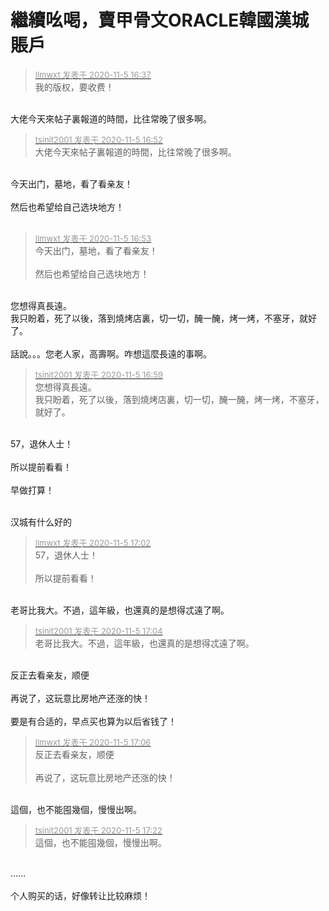 # 繼續吆喝，賣甲骨文ORACLE韓國漢城賬戶


<div class="quote"><blockquote><font size="2"><a href="https://www.hostloc.com/forum.php?mod=redirect&amp;goto=findpost&amp;pid=9407325&amp;ptid=762749" target="_blank"><font color="#999999">llmwxt 发表于 2020-11-5 16:37</font></a></font><br />
我的版权，要收费！</blockquote></div><br />
大佬今天來帖子裏報道的時間，比往常晚了很多啊。

<div class="quote"><blockquote><font size="2"><a href="https://www.hostloc.com/forum.php?mod=redirect&amp;goto=findpost&amp;pid=9407429&amp;ptid=762749" target="_blank"><font color="#999999">tsinit2001 发表于 2020-11-5 16:52</font></a></font><br />
大佬今天來帖子裏報道的時間，比往常晚了很多啊。</blockquote></div><br />
今天出门，墓地，看了看亲友！<br />
<br />
然后也希望给自己选块地方！<br />
<br />
<img src="static/image/smiley/default/lol.gif" smilieid="12" border="0" alt="" />

<div class="quote"><blockquote><font size="2"><a href="https://www.hostloc.com/forum.php?mod=redirect&amp;goto=findpost&amp;pid=9407435&amp;ptid=762749" target="_blank"><font color="#999999">llmwxt 发表于 2020-11-5 16:53</font></a></font><br />
今天出门，墓地，看了看亲友！<br />
<br />
然后也希望给自己选块地方！</blockquote></div><br />
您想得真長遠。<br />
我只盼着，死了以後，落到燒烤店裏，切一切，醃一醃，烤一烤，不塞牙，就好了。<br />
<br />
話說。。。您老人家，高壽啊。咋想這麼長遠的事啊。

<div class="quote"><blockquote><font size="2"><a href="https://www.hostloc.com/forum.php?mod=redirect&amp;goto=findpost&amp;pid=9407473&amp;ptid=762749" target="_blank"><font color="#999999">tsinit2001 发表于 2020-11-5 16:59</font></a></font><br />
您想得真長遠。<br />
我只盼着，死了以後，落到燒烤店裏，切一切，醃一醃，烤一烤，不塞牙，就好了。</blockquote></div><br />
57，退休人士！<br />
<br />
所以提前看看！<br />
<br />
早做打算！<br />
<br />
<img src="static/image/smiley/default/tongue.gif" smilieid="7" border="0" alt="" /><img src="static/image/smiley/default/tongue.gif" smilieid="7" border="0" alt="" /><img src="static/image/smiley/default/tongue.gif" smilieid="7" border="0" alt="" />

汉城有什么好的

<div class="quote"><blockquote><font size="2"><a href="https://www.hostloc.com/forum.php?mod=redirect&amp;goto=findpost&amp;pid=9407485&amp;ptid=762749" target="_blank"><font color="#999999">llmwxt 发表于 2020-11-5 17:02</font></a></font><br />
57，退休人士！<br />
<br />
所以提前看看！</blockquote></div><br />
老哥比我大。不過，這年級，也還真的是想得忒遠了啊。

<div class="quote"><blockquote><font size="2"><a href="https://www.hostloc.com/forum.php?mod=redirect&amp;goto=findpost&amp;pid=9407507&amp;ptid=762749" target="_blank"><font color="#999999">tsinit2001 发表于 2020-11-5 17:04</font></a></font><br />
老哥比我大。不過，這年級，也還真的是想得忒遠了啊。</blockquote></div><br />
反正去看亲友，顺便<br />
<br />
再说了，这玩意比房地产还涨的快！<br />
<br />
要是有合适的，早点买也算为以后省钱了！

<div class="quote"><blockquote><font size="2"><a href="https://www.hostloc.com/forum.php?mod=redirect&amp;goto=findpost&amp;pid=9407521&amp;ptid=762749" target="_blank"><font color="#999999">llmwxt 发表于 2020-11-5 17:06</font></a></font><br />
反正去看亲友，顺便<br />
<br />
再说了，这玩意比房地产还涨的快！</blockquote></div><br />
這個，也不能囤幾個，慢慢出啊。

<div class="quote"><blockquote><font size="2"><a href="https://www.hostloc.com/forum.php?mod=redirect&amp;goto=findpost&amp;pid=9407612&amp;ptid=762749" target="_blank"><font color="#999999">tsinit2001 发表于 2020-11-5 17:22</font></a></font><br />
這個，也不能囤幾個，慢慢出啊。</blockquote></div><br />
......<br />
<br />
个人购买的话，好像转让比较麻烦！
